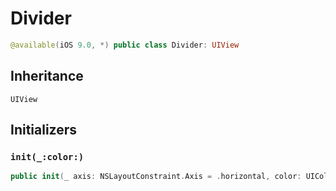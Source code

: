 # Divider

``` swift
@available(iOS 9.0, *) public class Divider: UIView
```

## Inheritance

`UIView`

## Initializers

### `init(_:color:)`

``` swift
public init(_ axis: NSLayoutConstraint.Axis = .horizontal, color: UIColor? = .systemGray)
```
